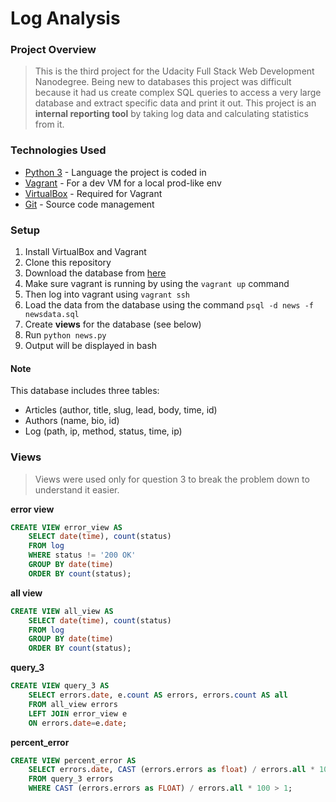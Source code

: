 # Log Analysis

### Project Overview
>This is the third project for the Udacity Full Stack Web Development Nanodegree. Being new to databases this project was difficult because it had us create complex SQL queries to access a very large database and extract specific data and print it out. This project is an **internal reporting tool** by taking log data and calculating statistics from it.

### Technologies Used
+ [Python 3](https://www.python.org) - Language the project is coded in
+ [Vagrant](https://www.vagrantup.com) - For a dev VM for a local prod-like env
+ [VirtualBox](https://www.virtualbox.org) - Required for Vagrant
+ [Git](https://git-scm.com) - Source code management

### Setup
1. Install VirtualBox and Vagrant
2. Clone this repository
3. Download the database from [here](http://mulligan.tech/newsdata.zip)
3. Make sure vagrant is running by using the `vagrant up` command
4. Then log into vagrant using `vagrant ssh`
5. Load the data from the database using the command `psql -d news -f newsdata.sql`
6. Create **views** for the database (see below)
5. Run `python news.py`
6. Output will be displayed in bash

#### Note
This database includes three tables:
+ Articles (author, title, slug, lead, body, time, id)
+ Authors (name, bio, id)
+ Log (path, ip, method, status, time, ip)

### Views
>Views were used only for question 3 to break the problem down to understand it easier.

**error view**
```sql
CREATE VIEW error_view AS
    SELECT date(time), count(status)
    FROM log
    WHERE status != '200 OK'
    GROUP BY date(time)
    ORDER BY count(status);
```
**all view**
```sql
CREATE VIEW all_view AS
    SELECT date(time), count(status)
    FROM log
    GROUP BY date(time)
    ORDER BY count(status);
```
**query_3**
```sql
CREATE VIEW query_3 AS
    SELECT errors.date, e.count AS errors, errors.count AS all
    FROM all_view errors
    LEFT JOIN error_view e
    ON errors.date=e.date;
```
**percent_error**
```sql
CREATE VIEW percent_error AS
    SELECT errors.date, CAST (errors.errors as float) / errors.all * 100 AS percent
    FROM query_3 errors
    WHERE CAST (errors.errors as FLOAT) / errors.all * 100 > 1;
```



